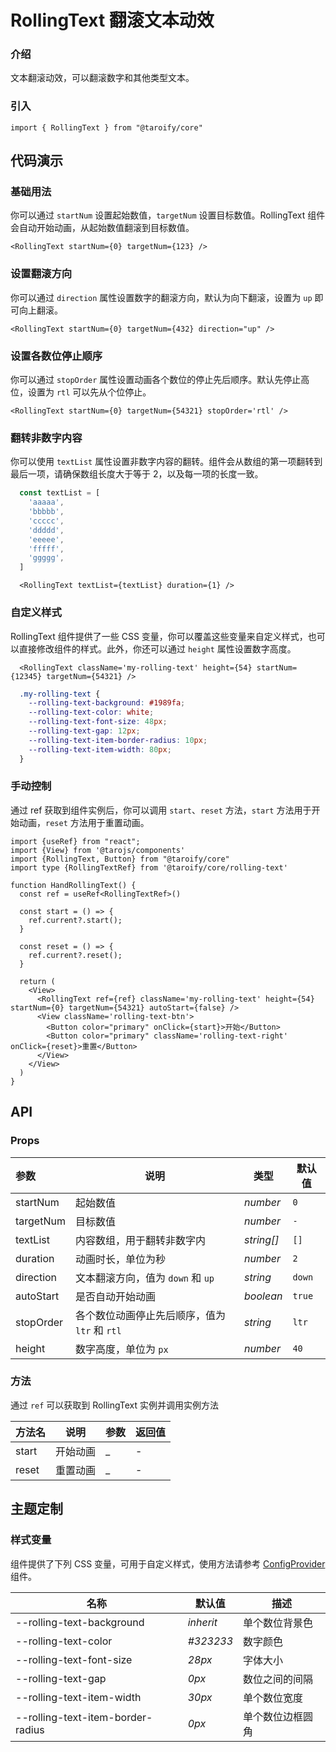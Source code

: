 # RollingText 翻滚文本动效

### 介绍

文本翻滚动效，可以翻滚数字和其他类型文本。

### 引入

```tsx
import { RollingText } from "@taroify/core"
```

## 代码演示

### 基础用法

你可以通过 `startNum` 设置起始数值，`targetNum` 设置目标数值。RollingText 组件会自动开始动画，从起始数值翻滚到目标数值。

```tsx
<RollingText startNum={0} targetNum={123} />
```

### 设置翻滚方向

你可以通过 `direction` 属性设置数字的翻滚方向，默认为向下翻滚，设置为 `up` 即可向上翻滚。

```tsx
<RollingText startNum={0} targetNum={432} direction="up" />
```

### 设置各数位停止顺序

你可以通过 `stopOrder` 属性设置动画各个数位的停止先后顺序。默认先停止高位，设置为 `rtl` 可以先从个位停止。

```tsx
<RollingText startNum={0} targetNum={54321} stopOrder='rtl' />
```

### 翻转非数字内容

你可以使用 `textList` 属性设置非数字内容的翻转。组件会从数组的第一项翻转到最后一项，请确保数组长度大于等于 2，以及每一项的长度一致。

```javascript
  const textList = [
    'aaaaa',
    'bbbbb',
    'ccccc',
    'ddddd',
    'eeeee',
    'fffff',
    'ggggg',
  ]
```

```tsx
  <RollingText textList={textList} duration={1} />
```

### 自定义样式

RollingText 组件提供了一些 CSS 变量，你可以覆盖这些变量来自定义样式，也可以直接修改组件的样式。此外，你还可以通过 `height` 属性设置数字高度。

```tsx
  <RollingText className='my-rolling-text' height={54} startNum={12345} targetNum={54321} />
```

```css
  .my-rolling-text {
    --rolling-text-background: #1989fa;
    --rolling-text-color: white;
    --rolling-text-font-size: 48px;
    --rolling-text-gap: 12px;
    --rolling-text-item-border-radius: 10px;
    --rolling-text-item-width: 80px;
  }
```

### 手动控制

通过 ref 获取到组件实例后，你可以调用 `start`、`reset` 方法，`start` 方法用于开始动画，`reset` 方法用于重置动画。

```tsx
import {useRef} from "react";
import {View} from '@tarojs/components'
import {RollingText, Button} from "@taroify/core"
import type {RollingTextRef} from '@taroify/core/rolling-text'

function HandRollingText() {
  const ref = useRef<RollingTextRef>()

  const start = () => {
    ref.current?.start();
  }

  const reset = () => {
    ref.current?.reset();
  }

  return (
    <View>
      <RollingText ref={ref} className='my-rolling-text' height={54} startNum={0} targetNum={54321} autoStart={false} />
      <View className='rolling-text-btn'>
        <Button color="primary" onClick={start}>开始</Button>
        <Button color="primary" className='rolling-text-right' onClick={reset}>重置</Button>
      </View>
    </View>
  )
}
```

## API

### Props

| 参数          | 说明                            | 类型         | 默认值     |
|:------------|-------------------------------|------------|---------|
| startNum    | 起始数值                          | _number_   | `0`     |
| targetNum   | 目标数值                          | _number_   | `-`     |
| textList    | 内容数组，用于翻转非数字内                 | _string[]_ | `[]`    |
| duration    | 动画时长，单位为秒                     | _number_   | `2`     |
| direction   | 文本翻滚方向，值为 `down` 和 `up`       | _string_   | `down`  |
| autoStart   | 是否自动开始动画                      | _boolean_  | `true`  |
| stopOrder   | 各个数位动画停止先后顺序，值为 `ltr` 和 `rtl` | _string_   | `ltr`   |
| height      | 数字高度，单位为 `px`                 | _number_   | `40`    |

### 方法

通过 `ref` 可以获取到 RollingText 实例并调用实例方法

| 方法名          | 说明   | 参数  | 返回值  |
|:-------------|------|-----|------|
| start        | 开始动画 | _   | -    |
| reset        | 重置动画 | _   | -    |

## 主题定制

### 样式变量

组件提供了下列 CSS 变量，可用于自定义样式，使用方法请参考 [ConfigProvider](/components/config-provider/) 组件。

| 名称                                       | 默认值        | 描述       |
|------------------------------------------|------------|----------|
| --rolling-text-background                | _inherit_  | 单个数位背景色  |
| --rolling-text-color                     | _#323233_  | 数字颜色     |
| --rolling-text-font-size                 | _28px_     | 字体大小     |
| --rolling-text-gap                       | _0px_      | 数位之间的间隔  |
| --rolling-text-item-width                | _30px_     | 单个数位宽度   |
| --rolling-text-item-border-radius        | _0px_      | 单个数位边框圆角 |
